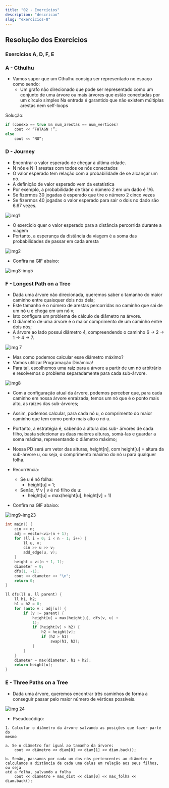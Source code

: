 ```yaml
---
title: "02 - Exercícios"
description: "descricao"
slug: "exercicios-8"
---
```

## Resolução dos Exercícios
### Exercícios A, D, F, E

### A - Cthulhu
- Vamos supor que um Cthulhu consiga ser representado no espaço como sendo:
    - Um grafo não direcionado que pode ser representado como um conjunto de uma árvore ou mais árvores que estão conectadas por um círculo simples Na entrada é garantido que não existem múltiplas arestas nem self-loops

Solução:
``` cpp
if (conexo == true && num_arestas == num_vertices)
    cout << “FHTAGN !”;
else
    cout << “NO”;
   ```

### D - Journey
- Encontrar o valor esperado de chegar à última cidade.
- N nós e N-1 arestas com todos os nós conectados
- O valor esperado tem relação com a probabilidade de se alcançar um nó.
- A definição de valor esperado vem da estatística
- Por exemplo, a probabilidade de tirar o número 2 em um dado é 1/6.
- Se fizermos 30 jogadas é esperado que tire o número 2 cinco vezes
- Se fizermos 40 jogadas o valor esperado para sair o dois no dado são 6.67 vezes.

![img1](img1.png)

- O exercício quer o valor esperado para a distância percorrida durante a viagem
- Portanto, a esperança da distância da viagem é a soma das probabilidades de passar em cada aresta

![img2](img2.png)

- Confira na GIF abaixo:

![img3-img5](gif1.gif)

### F - Longest Path on a Tree
- Dada uma árvore não direcionada, queremos saber o tamanho do maior caminho entre quaisquer dois nós dela;
- Este tamanho é o número de arestas percorridas no caminho que sai de um nó u e chega em um nó v;
- Isto configura um problema de cálculo de diâmetro na árvore.
- O diâmetro de uma árvore é o maior comprimento de um caminho entre dois nós;
- A árvore ao lado possui diâmetro 4, compreendendo o caminho 6 -> 2 -> 1 -> 4 -> 7.

![img 7](img7.png)

- Mas como podemos calcular esse diâmetro máximo?
- Vamos utilizar Programação Dinâmica!
- Para tal, escolhemos uma raiz para a árvore a partir de um nó arbitrário e resolvemos o problema separadamente para cada sub-árvore.

![img8](img8.png)

- Com a configuração atual da árvore, podemos perceber que, para cada caminho em nossa árvore enraizada, temos um nó que é o ponto mais alto, as raízes das sub-árvores;
- Assim, podemos calcular, para cada nó u, o comprimento do maior caminho que tem como ponto mais alto o nó u.
- Portanto, a estratégia é, sabendo a altura das sub- árvores de cada filho, basta selecionar as duas maiores alturas, somá-las e guardar a soma máxima, representando o diâmetro máximo;
- Nossa PD será um vetor das alturas, height[n], com height[u] = altura da sub-árvore u, ou seja, o comprimento máximo do nó u para qualquer folha.

- Recorrência:
    - Se u é nó folha:
        - height[u] = 1;
    - Senão, ∀ v | v é nó filho de u:
        - height[u] = max(height[u], height[v] + 1)

- Confira na GIF abaixo:

![img9-img23](gif2.gif)
``` cpp
int main() {
    cin >> n;
    adj = vector<vi>(n + 1);
    for (ll i = 0; i < n - 1; i++) {
        ll u, v;
        cin >> u >> v;
        add_edge(u, v);
    }
    height = vi(n + 1, 1);
    diameter = 0;
    dfs(1, -1);
    cout << diameter << "\n";
    return 0;
}

ll dfs(ll u, ll parent) {
    ll h1, h2;
    h1 = h2 = 0;
    for (auto v : adj[u]) {
        if (v != parent) {
            height[u] = max(height[u], dfs(v, u) +
            1);
            if (height[v] > h2) {
                h2 = height[v];
                if (h2 > h1)
                    swap(h1, h2);
            }
        }
    }
    diameter = max(diameter, h1 + h2);
    return height[u];
}
```

### E - Three Paths on a Tree
- Dada uma árvore, queremos encontrar três caminhos de forma a conseguir passar pelo maior número de vértices possíveis.

![img 24](img24.png)

- Pseudocódigo:
```
1. Calcular o diâmetro da árvore salvando as posições que fazer parte do 
mesmo

a. Se o diâmetro for igual ao tamanho da árvore:
	cout << diâmetro << diam[0] << diam[1] << diam.back();

b. Senão, passamos por cada um dos nós pertencentes ao diâmetro e 
calculamos a distância de cada uma delas em relação aos seus filhos, ou seja 
até a folha, salvando a folha
	cout << diametro + max_dist << diam[0] << max_folha << diam.back();
```
